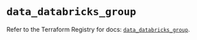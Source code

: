 # `data_databricks_group`

Refer to the Terraform Registry for docs: [`data_databricks_group`](https://registry.terraform.io/providers/databricks/databricks/1.48.0/docs/data-sources/group).
